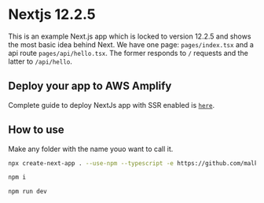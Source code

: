 # Nextjs 12.2.5

This is an example Next.js app which is locked to version 12.2.5 and shows the most basic idea behind Next. We have one page: `pages/index.tsx` and  a api route `pages/api/hello.tsx`. The former responds to `/` requests and the latter to `/api/hello`.

## Deploy your app to AWS Amplify

Complete guide to deploy NextJs app with SSR enabled is [`here`](https://aws.amazon.com/blogs/mobile/host-a-next-js-ssr-app-with-real-time-data-on-aws-amplify/).

## How to use

Make any folder with the name youo want to call it.

```bash
npx create-next-app . --use-npm --typescript -e https://github.com/malkitsingh/nextjs-12.2.5
```

```bash
npm i
```

```bash
npm run dev
```
